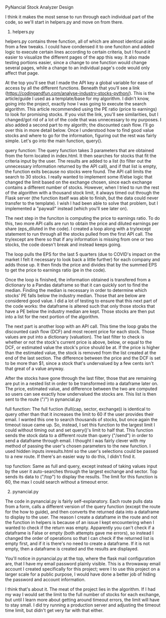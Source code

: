 PyNancial Stock Analyzer Design

I think it makes the most sense to run through each individual part of the code, so we'll start in helpers.py and move on from there.

1. helpers.py

helpers.py contains three function, all of which are almost identical aside from a few tweaks. I could have condensed it to one funciton and added
logic to execute certain lines according to certain criteria, but I found it easier to visualize the different pages of the app this way. It also made
testing portions easier, since a change to one function would change several pages, while a change to an individual page's code would only affect that page.

At the top you'll see that I made the API key a global variable for ease of access by all the different functions. Beneath that you'll see a link
(https://codingandfun.com/analyse-industry-stocks-python/). This is the article/guide I used as a template/base for my algorithm. I didn't know, going
into the project, exactly how I was going to execute the search algorithm. This article recommended using the PE ratio (price to earnings) to look for
promising stocks. If you visit the link, you'll see similarities, but I changed/got rid of a lot of the code that was unnecessary to my purposes. I
also added a second part to my algorith; the discounted cash flow. I'll go over this in more detail below. Once I understood how to find good value
stocks and where to go for the information, figuring out the rest was fairly simple. Let's go into the main function, query().


query function:
The query function takes 3 parameters that are obtained from the form located in index.html. It then searches for stocks that fit the criteria
input by the user. The results are added to a list (to filter out the unnecessary information returned by the API call), and if that list is empty,
the function exits because no stocks were found. The API call limits the search to 30 stocks. I really wanted to implement some if/else logic
that changed the limit based on the exchange chosen, since each exchange contains a different number of stocks. However, when I tried to run the
rest of the algorithm with a thousand stock limit, it always timed out through the Flask server (the function itself was able to finish, but the
data could never transfer to the template). I wish I had been able to solve that problem, but I implemented a "paywall" instead (which you'll see
later on).

The next step in the funciton is computing the price to earnings ratio. To do this, two more API calls are run to obtain the price and diluted earnings
per share (eps_diluted in the code). I created a loop along with a try/except statement to run through all the stocks pulled from the first API call.
The try/except are there so that if any information is missing from one or two stocks, the code doesn't break and instead keeps going.

The loop pulls the EPS for the last 5 quarters (due to COVID's impact on the market I felt it necessary to look back a little further) for each company
and adds those up. It then finds the price and divides that by the summed EPS to get the price to earnings ratio (pe in the code).

Once the loop is finished, the information obtained is transfered from a dictionary to a Pandas dataframe so that it can quickly sort to find the
median. Finding the median is necessary in order to determine which stocks' PE falls below the industry median. Those that are below are considered
good value. I did a lot of testing to ensure that this next part of the code works: the dataframe is altered such that only those stocks that have
a PE below the industry median are kept. Those stocks are then put into a list for the next portion of the algorithm.

The next part is another loop with an API call. This time the loop grabs the discounted cash flow (DCF) and most recent price for each stock. Those
values are put into a dictionary (valuation). The last filter to check is whether or not the stock's current price is above, below, or equal to
the DCF, or estimated value the stock's price should be at. If the price is higher than the estimated value, the stock is removed from the list created
at the end of the last section. The difference between the price and the DCF is set to be more than $1, since a stock that's undervalued by a few cents
isn't that great of a value anyway.

After the stocks have gone through the last filter, those that are remaining are put in a nested list in order to be transformed into a dataframe later on.
The price, estimated value, and difference between the two are computed so users can see exactly how undervalued the stocks are. This list is then sent
to the route ("/") in pynancial.py


full function:
The full fuction (full(cap, sector, exchange)) is identical to query other than that it increases the limit to 60 if the user provides their email. I wanted this one to search thousands of stocks,
but once again the timeout issue came up. So, instead, I set this function to the largest limit I could without timing out and set query()'s limit to half that.
This function sends the stock data to a different route than query ("/send") in order to send a dataframe through email. I thought I was fairly
clever with my method of passing the user's chosen parameters to the new function. I used hidden inputs inresults.html so the user's selections
could be passed to a new route. If there's an easier way to do this, I didn't find it.


top function:
Same as full and query, except instead of taking values input by the user it auto-searches through the largest exchange and sector. Top sends its data
to ("/top") to display the results. The limit for this function is 60, the max I could search without a timeout error.

2. pynancial.py

The code in pynancial.py is fairly self-explanatory. Each route pulls data from a form, calls a different version of the query function
(except the route for the how to guide), and then converts the returned data into a dataframe to display to the user. The reason I create a dataframe
in the route and not the function in helpers is because of an issue I kept encountering when I wanted to check if the return was empty. Apparently you can't
check if a dataframe is False or empty (both attempts gave me errors), so instead I changed the order of operations so that I can check if the returned
list is empty first, and if it is there's no need to create a dataframe. If it is not empty, then a dataframe is created and the results are displayed.

You'll notice in pynancial.py at the top, where the flask mail configuration are, that I have my email password plainly visible. This is a throwaway
email account I created specifically for this project; were I to use this project on a larger scale for a public purpose, I would have done a better
job of hiding the password and account information.

I think that's about it. The meat of the project lies in the algorithm. If I had my way I would set the limit to the full number of stocks for each exchange,
but until I learn more about getting around timeout errors, the limit will have to stay small. I did try running a production server and adjusting the timeout
time limit, but didn't get very far with that either.